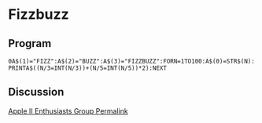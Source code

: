 # Fizzbuzz

## Program

`0A$(1)="FIZZ":A$(2)="BUZZ":A$(3)="FIZZBUZZ":FORN=1TO100:A$(0)=STR$(N):PRINTA$((N/3=INT(N/3))+(N/5=INT(N/5))*2):NEXT`

## Discussion

[Apple II Enthusiasts Group Permalink](https://www.facebook.com/groups/5251478676/permalink/10158219971213677/)
